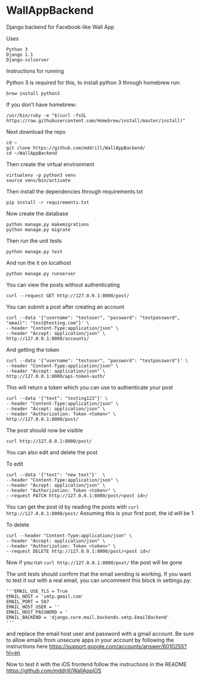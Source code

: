 # WallAppBackend
Django backend for Facebook-like Wall App

Uses
```
Python 3
Django 1.1
Django-sslserver
```

Instructions for running

Python 3 is required for this, to install python 3 through homebrew run:
```
brew install python3
```

If you don't have homebrew:
```
/usr/bin/ruby -e "$(curl -fsSL https://raw.githubusercontent.com/Homebrew/install/master/install)"
```

Next download the repo
```
cd ~
git clone https://github.com/mddrill/WallAppBackend/
cd ~/WallAppBackend
```

Then create the virtual environment
```
virtualenv -p python3 venv
source venv/bin/activate
```

Then install the dependencies through requirements.txt
```
pip install -r requirements.txt
```

Now create the database
```
python manage.py makemigrations
python manage.py migrate
```

Then run the unit tests
```
python manage.py test
```

And run the it on localhost
```
python manage.py runserver
```

You can view the posts without authenticating
```
curl --request GET http://127.0.0.1:8000/post/
```

You can submit a post after creating an account
```
curl --data '{"username": "testuser", "password": "testpassword", "email": "test@testing.com"}' \
--header "Content-Type:application/json" \
--header "Accept: application/json" \
http://127.0.0.1:8000/accounts/
```

And getting the token
```
curl --data '{"username": "testuser", "password": "testpassword"}' \
--header "Content-Type:application/json" \
--header "Accept: application/json" \
http://127.0.0.1:8000/api-token-auth/
```

This will return a token which you can use to authenticate your post
```
curl --data '{"text": "testing123"}' \
--header "Content-Type:application/json" \
--header "Accept: application/json" \
--header "Authorization: Token <token>" \
http://127.0.0.1:8000/post/
```
The post should now be visible 
```
curl http://127.0.0.1:8000/post/
```

You can also edit and delete the post

To edit
```
curl --data '{"text": "new text"}'  \
--header "Content-Type:application/json" \
--header "Accept: application/json" \
--header "Authorization: Token <token>" \
--request PATCH http://127.0.0.1:8000/post/<post id>/
```

You can get the post id by reading the posts with `curl http://127.0.0.1:8000/post/` Assuming this is your first post, the id will be 1

To delete
```
curl --header "Content-Type:application/json" \
--header "Accept: application/json" \
--header "Authorization: Token <token>" \
--request DELETE http://127.0.0.1:8000/post/<post id>/
```

Now if you run `curl http://127.0.0.1:8000/post/` the post will be gone


The unit tests should confirm that the email sending is working. If you want to test it out with a real email, you can uncomment this block in settings.py:

    '''EMAIL_USE_TLS = True
    EMAIL_HOST = 'smtp.gmail.com'
    EMAIL_PORT = 587
    EMAIL_HOST_USER = ''
    EMAIL_HOST_PASSWORD = '
    EMAIL_BACKEND = 'django.core.mail.backends.smtp.EmailBackend'
    '''
    
and replace the email host user and password with a gmail account. Be sure to allow emails from unsecure apps in your account by following the instructions here https://support.google.com/accounts/answer/6010255?hl=en

Now to test it with the iOS frontend follow the instructions in the README
https://github.com/mddrill/WallAppiOS
